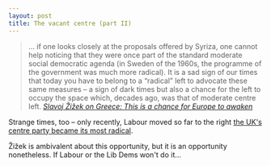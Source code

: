 ```yaml
---
layout: post
title: The vacant centre (part II)
---
```


> &hellip; if one looks closely at the proposals offered by Syriza, one cannot help noticing that they were once part of the standard moderate social democratic agenda (in Sweden of the 1960s, the programme of the government was much more radical). It is a sad sign of our times that today you have to belong to a “radical” left to advocate these same measures – a sign of dark times but also a chance for the left to occupy the space which, decades ago, was that of moderate centre left. <cite>[Slavoj Žižek on Greece: This is a chance for Europe to awaken ](http://www.newstatesman.com/politics/2015/07/Slavoj-Zizek-greece-chance-europe-awaken)<cite>

Strange times, too &#8211; only recently, Labour moved so far to the right [the UK's centre party became its most radical](/2015/06/the-last-liberal-centre-broke/).

Žižek is ambivalent about this opportunity, but it is an opportunity nonetheless. If Labour or the Lib Dems won't do it&hellip;
